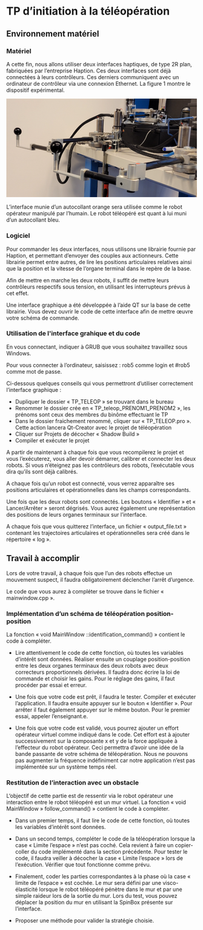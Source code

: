 # TP d’initiation à la téléopération

## Environnement matériel

### Matériel

A cette fin, nous allons utiliser deux interfaces haptiques, de type 2R plan, fabriquées par l’entreprise Haption. Ces deux interfaces sont déjà connectées à leurs contrôleurs. Ces derniers communiquent avec un ordinateur de contrôleur via une connexion Ethernet. La figure 1 montre le dispositif expérimental.

![environnement expérimental](images/robot.png)

L’interface munie d’un autocollant orange sera utilisée comme le robot opérateur manipulé par l’humain. Le robot téléopéré est quant à lui muni d’un autocollant bleu.

### Logiciel

Pour commander les deux interfaces, nous utilisons une librairie fournie par Haption, et permettant d’envoyer des couples aux actionneurs. Cette librairie permet entre autres, de lire les positions articulaires relatives ainsi que la position et la vitesse de l’organe terminal dans le repère de la base.

Afin de mettre en marche les deux robots, il suffit de mettre leurs contrôleurs respectifs sous tension, en utilisant les interrupteurs prévus à cet effet.

Une interface graphique a été développée à l’aide QT sur la base de cette librairie. Vous devez ouvrir le code de cette interface afin de mettre œuvre votre schéma de commande.

### Utilisation de l'interface grahique et du code

En vous connectant, indiquer à GRUB que vous souhaitez travaillez sous Windows.

Pour vous connecter à l’ordinateur, saisissez : rob5 comme login et #rob5 comme mot de passe.

Ci-dessous quelques conseils qui vous permettront d’utiliser correctement l’interface graphique :

- Dupliquer le dossier « TP_TELEOP » se trouvant dans le bureau
- Renommer le dossier crée en « TP_teleop_PRENOM1_PRENOM2 », les prénoms sont ceux des membres du binôme effectuant le TP
- Dans le dossier fraichement renommé, cliquer sur « TP_TELEOP.pro ». Cette action lancera Qt-Creator avec le projet de téléopération
- Cliquer sur Projets de décocher « Shadow Build »
- Compiler et exécuter le projet

A partir de maintenant à chaque fois que vous recompilerez le projet et vous l’exécuterez, vous aller devoir démarrer, calibrer et connecter les deux robots. Si vous n’éteignez pas les contrôleurs des robots, l’exécutable vous dira qu’ils sont déjà calibrés.

A chaque fois qu’un robot est connecté, vous verrez apparaître ses positions articulaires et opérationnelles dans les champs correspondants.

Une fois que les deux robots sont connectés. Les boutons « Identifier » et « Lancer/Arrêter » seront dégrisés. Vous aurez également une représentation des positions de leurs organes terminaux sur l’interface. 

A chaque fois que vous quitterez l’interface, un fichier « output_file.txt » contenant les trajectoires articulaires et opérationnelles sera créé dans le répertoire « log ».

## Travail à accomplir

Lors de votre travail, à chaque fois que l’un des robots effectue un mouvement suspect, il faudra obligatoirement déclencher l’arrêt d’urgence.

Le code que vous aurez à compléter se trouve dans le fichier « mainwindow.cpp ».

### Implémentation d’un schéma de téléopération position-position

La fonction « void MainWindow ::identification_command() » contient le code à compléter.

- Lire attentivement le code de cette fonction, où toutes les variables d’intérêt sont données. Réaliser ensuite un couplage position-position entre les deux organes terminaux des deux robots avec deux correcteurs proportionnels dérivées. Il faudra donc écrire la loi de commande et choisir les gains. Pour le réglage des gains, il faut procéder par essai et erreur.

- Une fois que votre code est prêt, il faudra le tester. Compiler et exécuter l’application. Il faudra ensuite appuyer sur le bouton « Identifier ». Pour arrêter il faut également appuyer sur le même bouton. Pour le premier essai, appeler l’enseignant.e.

- Une fois que votre code est validé, vous pourrez ajouter un effort opérateur virtuel comme indiqué dans le code. Cet effort est à ajouter successivement sur la composante x et y de la force appliquée à l’effecteur du robot opérateur. Ceci permettra d’avoir une idée de la bande passante de votre schéma de téléopération. Nous ne pouvons pas augmenter la fréquence indéfiniment car notre application n’est pas implémentée sur un système temps réel.

### Restitution de l’interaction avec un obstacle

L‘objectif de cette partie est de ressentir via le robot opérateur une interaction entre le robot téléopéré est un mur virtuel. La fonction « void MainWindow » follow_command() » contient le code à compléter.

- Dans un premier temps, il faut lire le code de cette fonction, où toutes les variables d’intérêt sont données.

- Dans un second temps, compléter le code de la téléopération lorsque la case « Limite l’espace » n’est pas coché. Cela revient à faire un copier-coller du code implémenté dans la section précédente. Pour tester le code, il faudra veiller à décocher la case « Limite l’espace » lors de l’exécution. Vérifier que tout fonctionne comme prévu.

- Finalement, coder les parties correspondantes à la phase où la case « limite de l’espace » est cochée. Le mur sera défini par une visco-élasticité lorsque le robot téléopéré pénètre dans le mur et par une simple raideur lors de la sortie du mur. Lors du test, vous pouvez déplacer la position du mur en utilisant la SpinBox présente sur l’interface.

- Proposer une méthode pour valider la stratégie choisie. 



